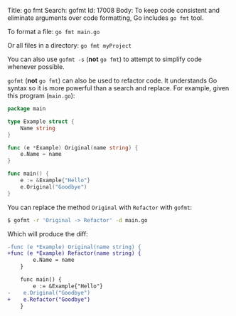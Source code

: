 Title: go fmt
Search: gofmt
Id: 17008
Body:
To keep code consistent and eliminate arguments over code formatting, Go includes `go fmt` tool.

To format a file: `go fmt main.go`

Or all files in a directory: `go fmt myProject`

You can also use `gofmt -s` (**not** `go fmt`) to attempt to simplify code whenever possible.

`gofmt` (**not** `go fmt`) can also be used to refactor code. It understands Go syntax so it is more powerful than a search and replace. For example, given this program (`main.go`):

```go
package main

type Example struct {
    Name string
}

func (e *Example) Original(name string) {
    e.Name = name
}

func main() {
    e := &Example{"Hello"}
    e.Original("Goodbye")
}
```

You can replace the method `Original` with `Refactor` with `gofmt`:

```bash
$ gofmt -r 'Original -> Refactor' -d main.go
```

Which will produce the diff:

```diff
-func (e *Example) Original(name string) {
+func (e *Example) Refactor(name string) {
        e.Name = name
    }

    func main() {
        e := &Example{"Hello"}
-    e.Original("Goodbye")
+    e.Refactor("Goodbye")
    }
```
